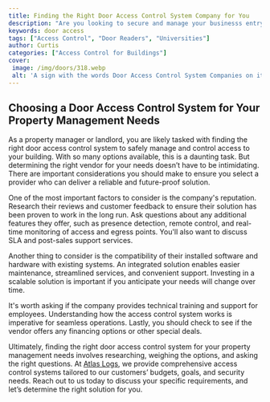 ```yaml
---
title: Finding the Right Door Access Control System Company for You
description: "Are you looking to secure and manage your businesss entryways Learn how to choose the right door access control system company for your business needs Discover the tips and advice for making the best decision"
keywords: door access
tags: ["Access Control", "Door Readers", "Universities"]
author: Curtis
categories: ["Access Control for Buildings"]
cover: 
 image: /img/doors/318.webp
 alt: 'A sign with the words Door Access Control System Companies on it'
---
```

## Choosing a Door Access Control System for Your Property Management Needs

As a property manager or landlord, you are likely tasked with finding the right door access control system to safely manage and control access to your building. With so many options available, this is a daunting task. But determining the right vendor for your needs doesn’t have to be intimidating. There are important considerations you should make to ensure you select a provider who can deliver a reliable and future-proof solution. 

One of the most important factors to consider is the company's reputation. Research their reviews and customer feedback to ensure their solution has been proven to work in the long run. Ask questions about any additional features they offer, such as presence detection, remote control, and real-time monitoring of access and egress points. You'll also want to discuss SLA and post-sales support services. 

Another thing to consider is the compatibility of their installed software and hardware with existing systems. An integrated solution enables easier maintenance, streamlined services, and convenient support. Investing in a scalable solution is important if you anticipate your needs will change over time.

It's worth asking if the company provides technical training and support for employees. Understanding how the access control system works is imperative for seamless operations. Lastly, you should check to see if the vendor offers any financing options or other special deals. 

Ultimately, finding the right door access control system for your property management needs involves researching, weighing the options, and asking the right questions. At [Atlas Logs](/access-control), we provide comprehensive access control systems tailored to our customers’ budgets, goals, and security needs. Reach out to us today to discuss your specific requirements, and let’s determine the right solution for you.
